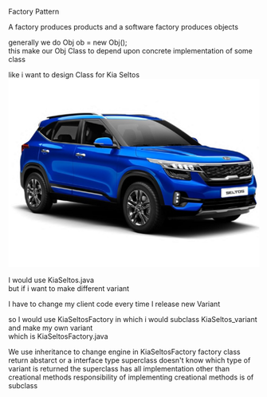 Factory Pattern<br>

A factory produces products and a software factory produces objects<br>

generally we do Obj ob = new Obj(); <br>
this make our Obj Class to depend upon concrete implementation of some class<br>


like i want to design Class for Kia Seltos <br>
<img src="../src/Kia-Seltos.jpg"><br>

I would use KiaSeltos.java <br>
but if i want to make different variant <br>

I have to change my client code every time I release new Variant<br>

so I would use KiaSeltosFactory in which i would subclass KiaSeltos_variant and make my own variant<br>
which is KiaSeltosFactory.java<br>

We use inheritance to change engine in KiaSeltosFactory 
factory class return abstarct or a interface type 
superclass doesn't know which type of variant is returned
the superclass has all implementation other than creational methods
responsibility of implementing creational methods is of subclass

